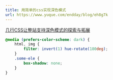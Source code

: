 ```yaml
---
title: 用简单的css实现深色模式
url: https://www.yuque.com/endday/blog/eh8g7k
---
```


[几行CSS让整站支持深色模式的探索与拓展](https://www.zhangxinxu.com/wordpress/2020/11/css-mix-blend-mode-filter-dark-theme/)

```css
@media (prefers-color-scheme: dark) {
    html, img { 
        filter: invert(1) hue-rotate(180deg);
    }
    .some-ele {
        box-shadow: none;
    }
}
```
